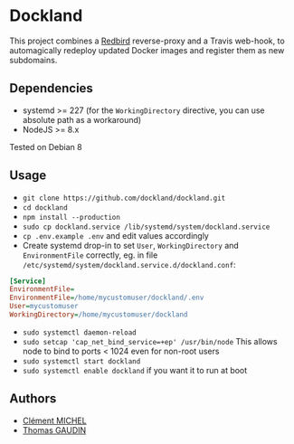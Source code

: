 Dockland
======

This project combines a [Redbird](https://github.com/OptimalBits/redbird) reverse-proxy and a Travis web-hook, to automagically redeploy updated Docker images and register them as new subdomains.

## Dependencies

- systemd >= 227 (for the `WorkingDirectory` directive, you can use absolute path as a workaround)
- NodeJS >= 8.x

Tested on Debian 8

## Usage

- `git clone https://github.com/dockland/dockland.git`
- `cd dockland`
- `npm install --production`
- `sudo cp dockland.service /lib/systemd/system/dockland.service`
- `cp .env.example .env` and edit values accordingly
- Create systemd drop-in to set `User`, `WorkingDirectory` and `EnvironmentFile` correctly, eg. in file `/etc/systemd/system/dockland.service.d/dockland.conf`:

```ini
[Service]
EnvironmentFile=
EnvironmentFile=/home/mycustomuser/dockland/.env
User=mycustomuser
WorkingDirectory=/home/mycustomuser/dockland
```

- `sudo systemctl daemon-reload`
- `sudo setcap 'cap_net_bind_service=+ep' /usr/bin/node` This allows node to bind to ports < 1024 even for non-root users
- `sudo systemctl start dockland`
- `sudo systemctl enable dockland` if you want it to run at boot

## Authors

- [Clément MICHEL](https://github.com/m1ch3lcl)
- [Thomas GAUDIN](https://github.com/nymous)
